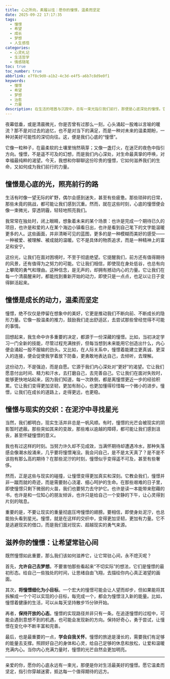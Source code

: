 ```yaml
---
title: 心之所向，素履以往：愿你的憧憬，温柔而坚定
date: 2025-09-22 17:17:35
tags:
  - 憧憬
  - 希望
  - 成长
  - 梦想
  - 人生感悟
categories:
  - 心灵札记
  - 生活哲学
  - 情感随笔
toc: true
toc_number: true
abbrlink: e7f8c9d0-a1b2-4c3d-e4f5-a6b7c8d9e0f1
keywords:
  - 憧憬
  - 希望
  - 梦想
  - 治愈
  - 力量
description: 在生活的喧嚣与沉寂中，总有一束光指引我们前行，那便是心底深处的憧憬。它不是遥不可及的幻想，而是温柔的希望，是成长的动力，是治愈的力量。让我们一同感受憧憬的温度，滋养内心的光芒，愿每一步都踏实而充满力量。
---
```


夜幕低垂，或是清晨微光，你是否曾有过那么一刻，心头涌起一股难以言喻的暖流？那不是对过去的追忆，也不是对当下的满足，而是一种对未来的温柔期盼，一种对美好可能性的深切向往。这，便是我们心底的“憧憬”。

它像一粒种子，在最柔软的土壤里悄然萌芽；又像一盏灯火，在迷茫的夜色中指引方向。憧憬，不是遥不可及的幻想，而是我们内心深处，对生命最真挚的呼唤，对幸福最纯粹的渴望。今天，我想和你聊聊这份珍贵的憧憬，它如何滋养我们的生命，又如何成为我们前行的力量。

## 憧憬是心底的光，照亮前行的路

生活有时像一望无际的旷野，偶尔会感到迷失，甚至有些疲惫。那些琐碎的日常，那些未竟的挑战，都可能让我们感到沉重。然而，就在这些时刻，心底的憧憬便会像一束微光，穿透阴霾，轻轻地照亮我们。

我常常在独处时，闭上眼睛，想象着未来的某个场景：也许是完成一个期待已久的项目，也许是和爱的人在某个海边小镇看日出，也许是看到自己笔下的文字能温暖更多的人。这些画面，并非清晰可见的蓝图，更多的是一种模糊而美好的感受——一种被爱、被理解、被成就的温暖。它不是具体的物质追求，而是一种精神上的富足和安宁。

这份光，让我们在面对困境时，不至于彻底绝望。它提醒我们，前方还有值得期待的风景，还有值得为之努力的可能。它让我们相信，即使现在身处低谷，也总有向上攀爬的勇气和理由。这种信念，是无声的，却拥有撼动内心的力量。它让我们在每一个清晨醒来时，都能找到重新开始的动力，即使只是一点点，也足以让日子变得鲜活起来。

## 憧憬是成长的动力，温柔而坚定

憧憬，绝不仅仅是停留在想象中的美好，它更是推动我们不断向前、不断成长的隐形力量。它像一股温柔的推力，鼓励我们走出舒适区，去尝试那些曾经觉得不可能的事情。

回想起来，我生命中许多重要的决定，都源于一份深藏的憧憬。比如，当初决定学习一门全新的技能，尽管过程充满挫折，但每当想到未来能用它创造出什么，内心便会涌起一股不服输的劲头。又比如，在人际关系中，憧憬着能建立更真诚、更深入的连接，便会促使我学着放下防备，更勇敢地表达自己，去倾听，去理解。

这份动力，不是强迫，而是自愿。它源于我们内心深处对“更好”的渴望。它让我们愿意付出时间、精力和汗水，去打磨自己，去完善自己。它让我们在面对失败时，能够更快地站起来，因为我们知道，每一次跌倒，都是离憧憬更近一步的经验积累。它让我们变得更加坚韧，更加有耐心，也更加懂得珍惜每一个微小的进步。憧憬，让我们在成长的道路上，走得更远，也更稳。

## 憧憬与现实的交织：在泥泞中寻找星光

当然，我们都明白，现实生活并非总是一帆风顺。有时，憧憬的光芒会被现实的阴影暂时遮蔽。那些突如其来的变故，那些难以逾越的障碍，都可能让我们感到沮丧，甚至怀疑憧憬的意义。

我也有过这样的时刻。当努力许久却不见成效，当满怀期待却遭遇冷水，那种失落感会像潮水般涌来，几乎要将憧憬淹没。我会问自己，是不是太天真了？是不是不该抱有那么高的期待？在那些泥泞的时刻，憧憬似乎变得遥不可及，甚至有些奢侈。

然而，正是这些与现实的碰撞，让憧憬变得更加真实和深刻。它教会我们，憧憬并非一蹴而就的奇迹，而是需要耐心浇灌、细心呵护的生命。在那些艰难的日子里，即使憧憬只剩下微弱的火苗，我们也要努力去守护它。也许是读一本能带来慰藉的书，也许是和一位知心的朋友倾诉，也许只是给自己一个安静的下午，让心灵得到片刻的喘息。

重要的是，不要让现实的重量彻底压垮憧憬的翅膀。要相信，即使身处泥泞，也总能抬头看到星光。憧憬，就是在这样的交织中，变得更加坚韧，更加有力量。它不是逃避现实的借口，而是我们面对现实、超越现实的勇气来源。

## 滋养你的憧憬：让希望常驻心间

既然憧憬如此重要，那么我们该如何滋养它，让它常驻心间，永不熄灭呢？

首先，**允许自己去梦想**。不要害怕那些看起来“不切实际”的想法，它们是憧憬的最初形态。给自己一些独处的时间，让思绪自由飞翔，去描绘你内心真正渴望的画面。

其次，**将憧憬细化为小目标**。一个宏大的憧憬可能会让人望而却步，但如果能将其拆解成一个个可以实现的小目标，每完成一个，都会为憧憬注入新的能量。比如，憧憬着健康的生活，可以从每天坚持散步15分钟开始。

再者，**保持开放的心态**。憧憬的实现路径并非只有一条。在追逐憧憬的过程中，可能会遇到意想不到的机遇，也可能会发现新的方向。保持好奇心，勇于尝试，让憧憬在变化中不断丰富和完善。

最后，也是最重要的一点，**学会自我关怀**。憧憬的旅途是漫长的，需要我们有足够的能量去支撑。照顾好自己的身体和心灵，给自己足够的休息和放松，让爱和温暖充满内心。当你内心充满力量时，憧憬的光芒自然会更加明亮。

---

亲爱的你，愿你的心底永远有一束光，那便是你对生活最美好的憧憬。愿它温柔而坚定，指引你穿越迷雾，抵达每一个值得期待的远方。